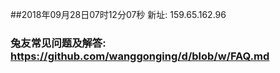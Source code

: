 ##2018年09月28日07时12分07秒 新址: 159.65.162.96
### 兔友常见问题及解答: https://github.com/wanggonging/d/blob/w/FAQ.md
